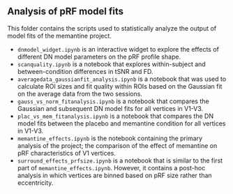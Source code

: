 ## Analysis of pRF model fits 
This folder contains the scripts used to statistically analyze the output of model fits of the memantine project.

- `dnmodel_widget.ipynb` is an interactive widget to explore the effects of different DN model parameters on the pRF profile shape.
- `scanquality.ipynb` is a notebook that explores within-subject and between-condition differences in tSNR and FD.
- `averagedata_gaussianfit_analysis.ipynb` is a notebook that was used to calculate ROI sizes and fit quality within ROIs based on the Gaussian fit on the average data from the two sessions.
- `gauss_vs_norm_fitanalysis.ipynb` is a notebook that compares the Gaussian and subsequent DN model fits for all vertices in V1-V3.
- `plac_vs_mem_fitanalysis.ipynb` is a notebook that compares the DN model fits between the placebo and memantine condition for all vertices in V1-V3.
- `memantine_effects.ipynb` is the notebook containing the primary analysis of the project; the comparison of the effect of memantine on pRF characteristics of V1 vertices. 
- `surround_effects_prfsize.ipynb` is a notebook that is similar to the first part of `memantine_effects.ipynb`. However, it contains a post-hoc analysis in which vertices are binned based on pRF size rather than eccentricity. 

